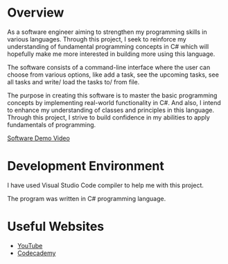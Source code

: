 # Overview

As a software engineer aiming to strengthen my programming skills in various languages. Through this project, I seek to reinforce my understanding of fundamental programming concepts in C# which will hopefully make me more interested in building more using this language.

The software consists of a command-line interface where the user can choose from various options, like add a task, see the upcoming tasks, see all tasks and write/ load the tasks to/ from file. 

The purpose in creating this software is to master the basic programming concepts by implementing real-world functionality in C#. And also, I intend to enhance my understanding of classes and principles in this language. Through this project, I strive to build confidence in my abilities to apply fundamentals of programming.

[Software Demo Video](https://app.vidcast.io/share/4191808e-a63b-4d05-9f47-47ec62379463)

# Development Environment

I have used Visual Studio Code compiler to help me with this project.

The program was written in C# programming language.

# Useful Websites

* [YouTube](https://www.youtube.com/watch?v=GhQdlIFylQ8)
* [Codecademy](https://www.codecademy.com/learn/learn-c-sharp)
